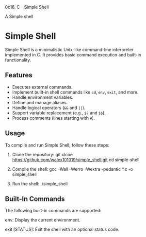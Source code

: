 0x16. C - Simple Shell

A Simple shell


# Simple Shell

Simple Shell is a minimalistic Unix-like command-line interpreter implemented in C. 
It provides basic command execution and built-in functionality.

## Features

- Executes external commands.
- Implement built-in shell commands like `cd`, `env`, `exit`, and more.
- Handle environment variables.
- Define and manage aliases.
- Handle logical operators (`&&` and `||`).
- Support variable replacement (e.g., `$?` and `$$`).
- Process comments (lines starting with `#`).

## Usage

To compile and run Simple Shell, follow these steps:

1. Clone the repository:
   git clone https://github.com/walex101019/simple_shell.git
   cd simple-shell

2. Compile the shell:
   gcc -Wall -Werro -Wextra -pedantic *.c -o simple_shell

3. Run the shell:
   ./simple_shell


## Built-In Commands

The following built-in commands are supported:

env: 				Display the current environment.

exit [STATUS]: 			Exit the shell with an optional status code.
